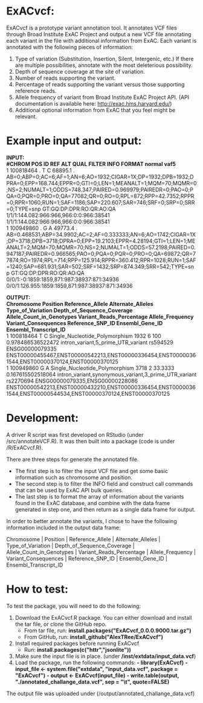 # ExACvcf:

ExACvcf is a prototype variant annotation tool. It annotates VCF files through Broad Institute ExAC Project and output a new VCF file annotating each variant in the file with additional information from ExAC. Each variant is annotated with the following pieces of information:

1. Type of variation (Substitution, Insertion, Silent, Intergenic, etc.) If there are multiple possibilities, annotate with the most deleterious possibility.
2. Depth of sequence coverage at the site of variation.
3. Number of reads supporting the variant.
4. Percentage of reads supporting the variant versus those supporting reference reads.
5. Allele frequency of variant from Broad Institute ExAC Project API. 
(API documentation is available here: http://exac.hms.harvard.edu/)
6. Additional optional information from ExAC that you feel might be relevant.

# Example input and output:

**INPUT:**  
**#CHROM	POS	ID	REF	ALT	QUAL	FILTER	INFO	FORMAT	normal	vaf5**  
1	100818464	.	T	C	68895.1	.	AB=0;ABP=0;AC=6;AF=1;AN=6;AO=1932;CIGAR=1X;DP=1932;DPB=1932;DPRA=0;EPP=168.744;EPPR=0;GTI=0;LEN=1;MEANALT=1;MQM=70;MQMR=0;NS=2;NUMALT=1;ODDS=748.347;PAIRED=0.969979;PAIREDR=0;PAO=0;PQA=0;PQR=0;PRO=0;QA=77082;QR=0;RO=0;RPL=872;RPP=42.7352;RPPR=0;RPR=1060;RUN=1;SAF=1186;SAP=220.607;SAR=746;SRF=0;SRP=0;SRR=0;TYPE=snp	GT:GQ:DP:DPR:RO:QR:AO:QA	1/1/1:144.082:966:966,966:0:0:966:38541	1/1/1:144.082:966:966,966:0:0:966:38541     
1	100949860	.	G	A	49773.4	.	AB=0.468531;ABP=34.9902;AC=2;AF=0.333333;AN=6;AO=1742;CIGAR=1X;DP=3718;DPB=3718;DPRA=0;EPP=19.2103;EPPR=4.28194;GTI=1;LEN=1;MEANALT=2;MQM=70;MQMR=70;NS=2;NUMALT=1;ODDS=57.2198;PAIRED=0.947187;PAIREDR=0.966565;PAO=0;PQA=0;PQR=0;PRO=0;QA=69872;QR=77874;RO=1974;RPL=714;RPP=125.914;RPPR=360.412;RPR=1028;RUN=1;SAF=1240;SAP=681.931;SAR=502;SRF=1432;SRP=874.349;SRR=542;TYPE=snp	GT:GQ:DP:DPR:RO:QR:AO:QA	0/0/1:-0:1859:1859,871:987:38937:871:34936	0/0/1:126.955:1859:1859,871:987:38937:871:34936  
   
**OUTPUT:**  
**Chromosome	Position	Reference_Allele	Alternate_Alleles	Type_of_Variation	Depth_of_Sequence_Coverage	Allele_Count_in_Genotypes	Variant_Reads_Percentage	Allele_Frequency	Variant_Consequences	Reference_SNP_ID	Ensembl_Gene_ID	Ensembl_Transcript_ID**  
1	100818464	T	C	Single_Nucleotide_Polymorphism	1932	6	100	0.978486536522472	intron_variant,5_prime_UTR_variant	rs594529	ENSG00000079335	ENST00000455467,ENST00000542213,ENST00000336454,ENST00000361544,ENST00000370124,ENST00000370125  
1	100949860	G	A	Single_Nucleotide_Polymorphism	3718	2	33.3333	0.167615502518064	intron_variant,synonymous_variant,3_prime_UTR_variant	rs2270694	ENSG00000079335,ENSG00000228086	ENST00000542213,ENST00000432210,ENST00000336454,ENST00000361544,ENST00000544534,ENST00000370124,ENST00000370125  

# Development:

A driver R script was first developed on RStudio (under /src/annotateVCF.R). It was then built into a package (code is under /R/ExACvcf.R).

There are three steps for generate the annotated file. 

- The first step is to filter the input VCF file and get some basic information such as chromosome and position.
- The second step is to filter the INFO field and construct call commands that can be used by ExAC API bulk queries.  
- The last step is to format the array of information about the variants found in the ExAC database, and combine with the data frame generated in step one, and then return as a single data frame for output.

In order to better annotate the variants, I chose to have the following information included in the output data frame: 

Chromosome | Position | Reference_Allele | Alternate_Alleles | Type_of_Variation | Depth_of_Sequence_Coverage | Allele_Count_in_Genotypes | Variant_Reads_Percentage | Allele_Frequency | Variant_Consequences | Reference_SNP_ID | Ensembl_Gene_ID | Ensembl_Transcript_ID 


# How to test:
To test the package, you will need to do the following:

1. Download  the ExACvcf.R package. You can either download and install the tar file, or clone the GitHub repo.
   - From tar file, run: **install.packages("ExACvcf_0.0.0.9000.tar.gz")** 
   - From GitHub, run: **install_github("AlexTRee/ExACvcf")**
2. Install required packages before running ExACvcf
   - Run: **install.packages(c("httr","jsonlite"))**
3. Make sure the input file is in place. (under **/inst/extdata/input_data.vcf**)
4. Load the package, run the following commands:
   **- library(ExACvcf)**
   **- input_file <- system.file("extdata", "input_data.vcf", package = "ExACvcf")**
   **- output <- ExACvcf(input_file)**
   **- write.table(output, "./annotated_challange_data.vcf", sep = "\t", quote=FALSE)**

The output file was uploaded under (/output/annotated_challange_data.vcf)
